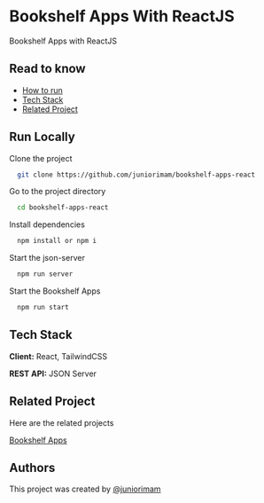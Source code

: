# Bookshelf Apps With ReactJS

Bookshelf Apps with ReactJS

## Read to know

- [How to run](#run-locally)
- [Tech Stack](#tech-stack)
- [Related Project](#related-project)

## Run Locally

Clone the project

```bash
  git clone https://github.com/juniorimam/bookshelf-apps-react
```

Go to the project directory

```bash
  cd bookshelf-apps-react
```

Install dependencies

```bash
  npm install or npm i
```

Start the json-server

```bash
  npm run server
```

Start the Bookshelf Apps

```bash
  npm run start
```

## Tech Stack

**Client:** React, TailwindCSS

**REST API:** JSON Server

## Related Project

Here are the related projects

[Bookshelf Apps](https://github.com/juniorimam/bookshelf-apps)

## Authors

This project was created by [@juniorimam](https://www.github.com/juniorimam)
